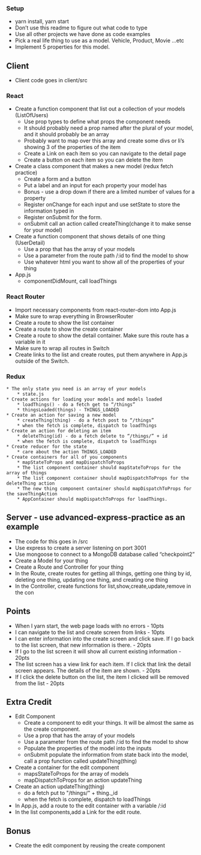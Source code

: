 ### Setup
* yarn install, yarn start
* Don’t use this readme to figure out what code to type
* Use all other projects we have done as code examples
* Pick a real life thing to use as a model. Vehicle, Product, Movie …etc
* Implement 5 properties for this model. 

## Client
* Client code goes in client/src

### React
* Create a function component that list out a collection of your models (ListOfUsers)
    * Use prop types to define what props the component needs
    * It should probably need a prop named after the plural of your model, and it should probably be an array
    * Probably want to map over this array and create some divs or li’s showing 3 of the properties of the item
    * Create a Link on each item so you can navigate to the detail page 
    * Create a button on each item so you can delete the item
* Create a class component that makes a new model (redux fetch practice)
    * Create a form and a button
    * Put a label and an input for each property your model has
    * Bonus - use a drop down if there are a limited number of values for a property
    * Register onChange for each input and use setState to store the information typed in
    * Register onSubmit for the form. 
    * onSubmit call an action called createThing(change it to make sense for your model)
* Create a function component that shows details of one thing (UserDetail)
    * Use a prop that has the array of your models
    * Use a parameter from the route path /:id to find the model to show
    * Use whatever html you want to show all of the properties of your thing
* App.js
    * componentDidMount, call loadThings

### React Router
* Import necessary components from react-router-dom into App.js
* Make sure to wrap everything in BrowserRouter
* Create a route to show the list container
* Create a route to show the create container
* Create a route to show the detail container. Make sure this route has a variable in it
* Make sure to wrap all routes in Switch
* Create links to the list and create routes, put them anywhere in App.js outside of the Switch. 

### Redux

    * The only state you need is an array of your models
        * state.js
    * Create actions for loading your models and models loaded
        * loadThings() - do a fetch get to “/things”
        * thingsLoaded(things) - THINGS_LOADED
    * Create an action for saving a new model
        * createThing(thing) - do a fetch post to “/things”
        * when the fetch is complete, dispatch to loadThings
    * Create an action for deleting an item
        * deleteThing(id) - do a fetch delete to “/things/” + id
        * when the fetch is complete, dispatch to loadThings
    * Create reducer for the state
        * care about the action THINGS_LOADED
    * Create containers for all of you components
        * mapStateToProps and mapDispatchToProps
        * The list component container should mapStateToProps for the array of things
        * The list component container should mapDispatchToProps for the deleteThing action
        * The new thing component container should mapDispatchToProps for the saveThingAction
        * AppContainer should mapDispatchToProps for loadThings.

## Server - use advanced-express-practice as an example
* The code for this goes in /src
* Use express to create a server listening on port 3001
* Use mongoose to connect to a MongoDB database called “checkpoint2”
* Create a Model for your thing
* Create a Route and Controller for your thing
* In the Route, create routes for getting all things, getting one thing by id, deleting one thing, updating one thing, and creating one thing
* In the Controller, create functions for list,show,create,update,remove
in the con
## Points
* When I yarn start, the web page loads with no errors - 10pts
* I can navigate to the list and create screen from links - 10pts
* I can enter information into the create screen and click save. If I go back to the list screen, that new information is there. - 20pts
* If I go to the list screen it will show all current existing information - 20pts
* The list screen has a view link for each item. If I click that link the detail screen appears. The details of the item are shown. - 20pts
* If I click the delete button on the list, the item I clicked will be removed from the list - 20pts


## Extra Credit
* Edit Component
  * Create a component to edit your things. It will be almost the same as the create component.
  * Use a prop that has the array of your models
  * Use a parameter from the route path /:id to find the model to show
  * Populate the properties of the model into the inputs
  * onSubmit populate the information from state back into the model, call a prop function called updateThing(thing)
* Create a container for the edit component
  * mapsStateToProps for the array of models
  * mapDispatchToProps for an action updateThing
* Create an action updateThing(thing)
  * do a fetch put to "/things/" + thing._id
  * when the fetch is complete, dispatch to loadThings
* In App.js, add a route to the edit container with a variable /:id
* In the list components,add a Link for the edit route.

## Bonus
* Create the edit component by reusing the create component


